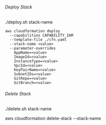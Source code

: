 ###### Deploy Stack
./deploy.sh stack-name

```
aws cloudformation deploy 
  --capabilities CAPABILITY_IAM 
  --template-file ./cfn.yaml
  --stack-name <value> 
  --parameter-overrides 
    AppName=<value>
    ImageId=<value> 
    InstanceType=<value> 
    VpcId=<value>
    KeyPairName=<value>
    SubnetIDs=<value>
    GitRepo=<value> 
    GitBranch=<value>
```

###### Delete Stack
./delete.sh stack-name

aws cloudformation delete-stack --stack-name 
